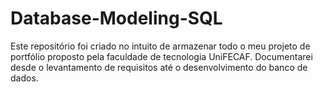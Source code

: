 # Database-Modeling-SQL
Este repositório foi criado no intuito de armazenar todo o meu projeto de portfólio proposto pela faculdade de tecnologia UniFECAF. Documentarei desde o levantamento de requisitos até o desenvolvimento do banco de dados.
